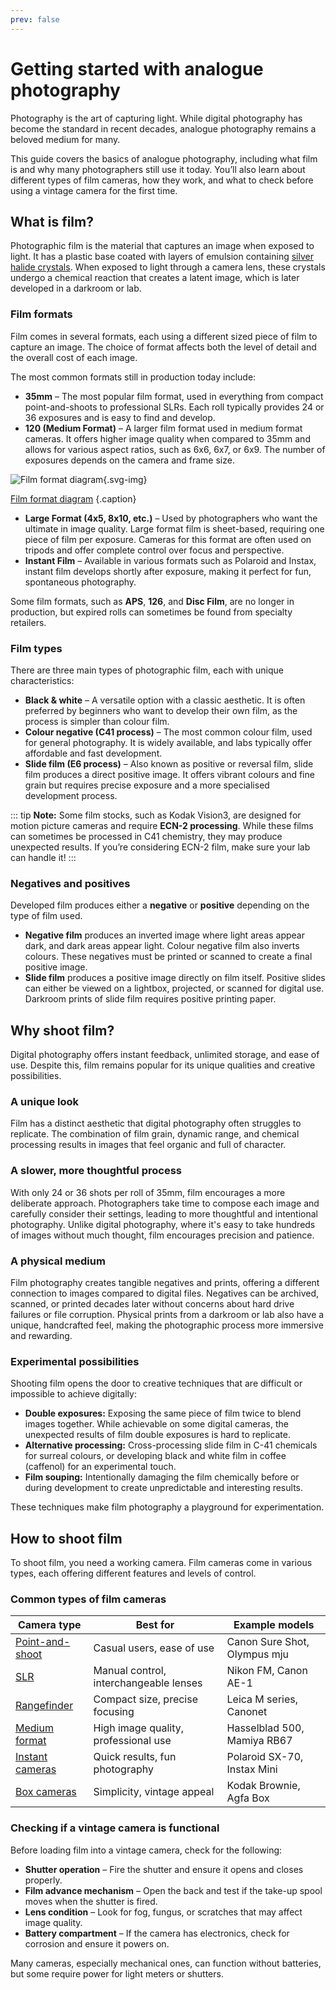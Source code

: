 ```yaml
---
prev: false
---
```

# Getting started with analogue photography

Photography is the art of capturing light. 
While digital photography has become the standard in recent decades, analogue photography remains a beloved medium for many. 

This guide covers the basics of analogue photography, including what film is and why many photographers still use it today. 
You’ll also learn about different types of film cameras, how they work, and what to check before using a vintage camera for the first time.

## What is film? 

Photographic film is the material that captures an image when exposed to light. 
It has a plastic base coated with layers of emulsion containing [silver halide crystals](/glossary#silver-halide-crystals). 
When exposed to light through a camera lens, these crystals undergo a chemical reaction that creates a latent image, which is later developed in a darkroom or lab.

### Film formats 

Film comes in several formats, each using a different sized piece of film to capture an image. 
The choice of format affects both the level of detail and the overall cost of each image. 

The most common formats still in production today include:

- **35mm** – The most popular film format, used in everything from compact point-and-shoots to professional SLRs. Each roll typically provides 24 or 36 exposures and is easy to find and develop. 
- **120 (Medium Format)** – A larger film format used in medium format cameras. It offers higher image quality when compared to 35mm and allows for various aspect ratios, such as 6x6, 6x7, or 6x9. The number of exposures depends on the camera and frame size. 

![Film format diagram](/diagrams/film-formats.svg){.svg-img}

[Film format diagram](/list-of-illustrations#film-format-diagram) {.caption}

- **Large Format (4x5, 8x10, etc.)** – Used by photographers who want the ultimate in image quality. Large format film is sheet-based, requiring one piece of film per exposure. Cameras for this format are often used on tripods and offer complete control over focus and perspective. 
- **Instant Film** – Available in various formats such as Polaroid and Instax, instant film develops shortly after exposure, making it perfect for fun, spontaneous photography. 


Some film formats, such as **APS**, **126**, and **Disc Film**, are no longer in production, but expired rolls can sometimes be found from specialty retailers. 

### Film types

There are three main types of photographic film, each with unique characteristics:

- **Black & white** – A versatile option with a classic aesthetic. It is often preferred by beginners who want to develop their own film, as the process is simpler than colour film.
- **Colour negative (C41 process)** – The most common colour film, used for general photography. It is widely available, and labs typically offer affordable and fast development.
- **Slide film (E6 process)** – Also known as positive or reversal film, slide film produces a direct positive image. It offers vibrant colours and fine grain but requires precise exposure and a more specialised development process.

::: tip **Note:**
Some film stocks, such as Kodak Vision3, are designed for motion picture cameras and require **ECN-2 processing**. While these films can sometimes be processed in C41 chemistry, they may produce unexpected results. If you’re considering ECN-2 film, make sure your lab can handle it!
:::

### Negatives and positives

Developed film produces either a **negative** or **positive** depending on the type of film used. 

- **Negative film** produces an inverted image where light areas appear dark, and dark areas appear light. Colour negative film also inverts colours. These negatives must be printed or scanned to create a final positive image.
- **Slide film** produces a positive image directly on film itself. Positive slides can either be viewed on a lightbox, projected, or scanned for digital use. Darkroom prints of slide film requires positive printing paper.

## Why shoot film?

Digital photography offers instant feedback, unlimited storage, and ease of use. 
Despite this, film remains popular for its unique qualities and creative possibilities.

### A unique look
Film has a distinct aesthetic that digital photography often struggles to replicate. 
The combination of film grain, dynamic range, and chemical processing results in images that feel organic and full of character.

### A slower, more thoughtful process 

With only 24 or 36 shots per roll of 35mm, film encourages a more deliberate approach. 
Photographers take time to compose each image and carefully consider their settings, leading to more thoughtful and intentional photography. 
Unlike digital photography, where it's easy to take hundreds of images without much thought, film encourages precision and patience. 

### A physical medium 

Film photography creates tangible negatives and prints, offering a different connection to images compared to digital files. 
Negatives can be archived, scanned, or printed decades later without concerns about hard drive failures or file corruption. 
Physical prints from a darkroom or lab also have a unique, handcrafted feel, making the photographic process more immersive and rewarding. 

### Experimental possibilities 

Shooting film opens the door to creative techniques that are difficult or impossible to achieve digitally: 

- **Double exposures:** Exposing the same piece of film twice to blend images together. While achievable on some digital cameras, the unexpected results of film double exposures is hard to replicate.
- **Alternative processing:** Cross-processing slide film in C-41 chemicals for surreal colours, or developing black and white film in coffee (caffenol) for an experimental touch.
- **Film souping:** Intentionally damaging the film chemically before or during development to create unpredictable and interesting results.

These techniques make film photography a playground for experimentation.

## How to shoot film 

To shoot film, you need a working camera. Film cameras come in various types, each offering different features and levels of control. 

### Common types of film cameras 

| Camera type                                       | Best for                                | Example models               |
|---------------------------------------------------|-----------------------------------------|------------------------------|
| [Point-and-shoot](/glossary#point-and-shoot-camera) | Casual users, ease of use               | Canon Sure Shot, Olympus mju |
| [SLR](/glossary#slr-camera)                       | Manual control, interchangeable lenses  | Nikon FM, Canon AE-1         |
| [Rangefinder](/glossary#rangefinder-camera)       | Compact size, precise focusing          | Leica M series, Canonet      |
| [Medium format](/glossary#medium-format-camera)   | High image quality, professional use    | Hasselblad 500, Mamiya RB67  |
| [Instant cameras](/glossary#instant-camera)       | Quick results, fun photography          | Polaroid SX-70, Instax Mini  |
| [Box cameras](/glossary#box-camera)               | Simplicity, vintage appeal              | Kodak Brownie, Agfa Box      |

### Checking if a vintage camera is functional 

Before loading film into a vintage camera, check for the following: 

- **Shutter operation** – Fire the shutter and ensure it opens and closes properly. 
- **Film advance mechanism** – Open the back and test if the take-up spool moves when the shutter is fired. 
- **Lens condition** – Look for fog, fungus, or scratches that may affect image quality. 
- **Battery compartment** – If the camera has electronics, check for corrosion and ensure it powers on. 

Many cameras, especially mechanical ones, can function without batteries, but some require power for light meters or shutters.